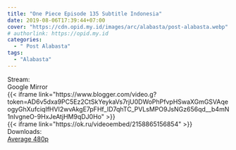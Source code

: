 ```yaml
---
title: "One Piece Episode 135 Subtitle Indonesia"
date: 2019-08-06T17:39:44+07:00
cover: "https://cdn.opid.my.id/images/arc/alabasta/post-alabasta.webp" # Optional, cover
# authorlink: https://opid.my.id
categories:
  - " Post Alabasta"
tags:
  - "Alabasta"
---
```

<div class="ui menu violet borderless inverted">
  <div class="header item active">
        Stream:
    </div>
  <a class="active item" data-tab="google">
    <i class="google drive icon"></i> Google
  </a>
  <a class="item nounderline" data-tab="mirror">
    <i class="odnoklassniki icon"></i> Mirror
  </a>
</div>
<div class="ui bottom attached tab segment active" style="border:0 !important;" data-tab="google">
  {{< iframe link="https://www.blogger.com/video.g?token=AD6v5dxa9PC5Ez2CtSkYeykaVs7rjU0DWoPhPfvpHSwaXGmGSVAqeogyGhXufciqIfHVI2wvAkgE7pFHf_ID7qhTC_PVLsMPO9JsNGz656qd__b4mN1nIvgneO-9HxJeAtjHM9qDJ0Ho" >}}
</div>
<div class="ui bottom attached tab segment" style="border:0 !important;" data-tab="mirror">
  {{< iframe link="https://ok.ru/videoembed/2158865156854" >}}
</div>
<div class="ui menu violet borderless inverted">
  <div class="header item active">
        Downloads:
    </div>
  <a class="item nounderline" href="https://ouo.io/oe5HV6" target="_blank" rel="dofollow"><i class="google drive icon"></i>
    Average 480p</a>
</div>